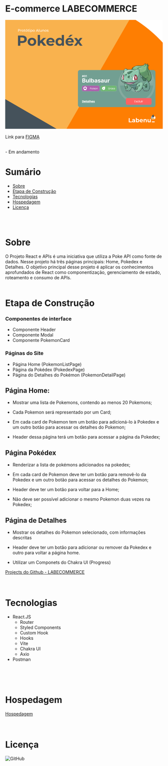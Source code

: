 # E-commerce LABECOMMERCE

![Previa de Design](./pokedex/src/assets/readme/figma-pokedex.png)

Link para
[FIGMA](https://www.figma.com/file/KseyA2Ofghiek2Cy3ZaDre/Poked%C3%A9x?type=design&node-id=0%3A1&mode=design&t=5ZjxPbejr27cDnzo-1)

<br>
 - Em andamento
<br>

# Sumário
<!--ts-->
   * [Sobre](#Sobre)
   * [Etapa de Construção](#etapa-de-construção)
   * [Tecnologias](#tecnologias)
   * [Hospedagem](#hospedagem)
   * [Licença](#licença)

<!--te-->
<br>
<br>


# Sobre
O Projeto React e APIs é uma iniciativa que utiliza a Poke API como fonte de dados. Nesse projeto há três páginas principais: Home, Pokedex e Detalhes.
O objetivo principal desse projeto é aplicar os conhecimentos aprofundados de React como componentização, gerenciamento de estado, roteamento e consumo de APIs.
<br>
<br>


# Etapa de Construção
### Componentes de interface

-  Componente Header
-  Componente Modal
-  Componente PokemonCard

### Páginas do Site
- Página Home (PokemonListPage)
- Página da Pokédex (PokedexPage)
- Página do Detalhes do Pokémon (PokemonDetailPage)

## Página Home:
   - Mostrar uma lista de Pokemons, contendo ao menos 20 Pokemons;

   - Cada Pokemon será representado por um Card;

   - Em cada card de Pokemon tem um botão para adicioná-lo à Pokedex e um outro botão para acessar os detalhes do Pokemon; 

   - Header dessa página terá um botão para acessar a página da Pokedex;

## Página Pokédex
   - Renderizar a lista de pokémons adicionados na pokedex;

   - Em cada card de Pokemon deve ter um botão para removê-lo da Pokedex e um outro botão para acessar os detalhes do Pokemon;

   - Header deve ter um botão para voltar para a Home;

   - Não deve ser possível adicionar o mesmo Pokemon duas vezes na Pokedex;


## Página de Detalhes
   - Mostrar os detalhes do Pokemon selecionado, com informações descritas

   - Header deve ter um botão para adicionar ou remover da Pokedex e outro para voltar a página home.

   - Utilizar um Componets do Chakra UI (Progress)
         

[Projects do Github - LABECOMMERCE](https://github.com/users/MiaAntunes/projects/6/views/2)
<br>
<br>
<br>

# Tecnologias
  - React.JS
     - Router
     - Styled Components
     - Custom Hook
     - Hooks
     - Vite
     - Chakra UI
     - Axio
 - Postman

<br>
<br>
<br>

# Hospedagem
[Hospedagem](https://pokemonmypokedex.surge.sh/)
<br>
<br>
<br>

# Licença
![GitHub](https://img.shields.io/github/license/MiaAntunes/projeto-react-apis)
